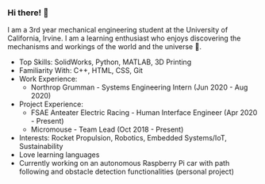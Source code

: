 ### Hi there! 👋

I am a 3rd year mechanical engineering student at the University of California, Irvine. I am a learning enthusiast who enjoys discovering the mechanisms and workings of the world and the universe :milky_way:. 

* Top Skills: SolidWorks, Python, MATLAB, 3D Printing
* Familiarity With: C++, HTML, CSS, Git
* Work Experience: 
    * Northrop Grumman - Systems Engineering Intern (Jun 2020 - Aug 2020)
* Project Experience:
    * FSAE Anteater Electric Racing - Human Interface Engineer (Apr 2020 - Present)
    * Micromouse - Team Lead (Oct 2018 - Present)
* Interests: Rocket Propulsion, Robotics, Embedded Systems/IoT, Sustainability
* Love learning languages
* Currently working on an autonomous Raspberry Pi car with path following and obstacle detection functionalities (personal project)



